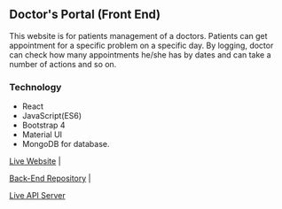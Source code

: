## Doctor's Portal (Front End)
This website is for patients management of a doctors. Patients can get appointment for a specific problem on a specific day. By logging, doctor can check how many appointments he/she has by dates and can take a number of actions and so on.

### Technology
* React 
* JavaScript(ES6)
* Bootstrap 4 
* Material UI
* MongoDB for database.

[Live Website](https://doctors-portal1.firebaseapp.com/) |

[Back-End Repository](https://github.com/S-Delowar/doctors-portal-backend) |

[Live API Server](https://thawing-hamlet-94010.herokuapp.com)